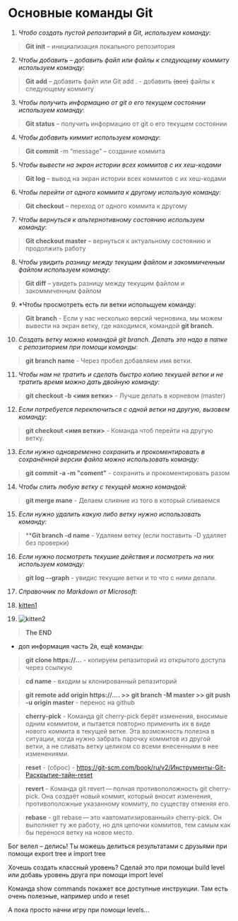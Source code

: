 # Основные команды Git
1. *Чтобо создать пустой репозитарий в Git, используем команду*:  
>**Git init** – инициализация локального репозитория  

2. *Чтобы добавить – добавить файл или файлы к следующему коммиту используем команду*:  
>**Git add** – добавить файл или Git add . - добавить ~~(все)~~ файлы к следующему коммиту  

3. *Чтобы получить информацию от git о его текущем состоянии используем команду*:  
>**Git status** – получить информацию от git о его текущем состоянии  

4. *Чтобы добавить киммит используем команду*:  
>**Git commit** -m “message” – создание коммита  

5. *Чтобы вывести на экран истории всех коммитов с их хеш-кодами*  
>**Git log** – вывод на экран истории всех коммитов с их хеш-кодами   

6. *Чтобы перейти от одного коммита к другому использую команду*:  
>**Git checkout** – переход от одного коммита к другому  

7. *Чтобы вернуться к альтернотивному состоянию используем команду*:  
>**Git checkout master** – вернуться к актуальному состоянию и продолжить работу  

8. *Чтобы  увидить разницу между текущим файлом и закоммиченным файлом используем команду*:  
>**Git diff** – увидеть разницу между текущим файлом и закоммиченным файлом  

9. *Чтобы просмотреть есть ли ветки испольщуем команду:  
>**Git branch** - Если у нас несколько версий черновика, мы
можем вывести на экран ветку, где находимся,
командой **git branch**.  

10. *Создать ветку можно командой git branch. Делать это надо в папке с репозиторием при помощи команды*:  
>**git branch name** - Через пробел добавляем имя ветки.  

11. *Чтобы нам не тратить и сделать быстро копию текушей ветки и не тратить время можно дать двойную команду:*
>**git checkout -b <имя ветки>** - Лучше делать в корневом (master)  

12. *Если потребуется переключиться с одной ветки на другую, вызовем команду*:  
>**git checkout <имя ветки>** - Команда чтоб перейти на другую ветку.  

13. *Если нужно одновременно сохранить и прокоментировать в сохранённой версии файла можно использовать команду:*  
>**git commit -a -m "coment"** - сохранить и прокоментировать разом  

14. *Чтобы слить любую ветку с текущей можно командой:*  
>**git merge mane** - Делаем слияние из того в который сливаемся  

15. *Если нужно удалить какую либо ветку нужно использовать команду:*  
>****Git branch -d name** - Удаляем ветку (если поставить -D удаляет без проверки)  

16. *Если нужно посмотреть текушие действия и посмотреть на них используем команду:*  
>**git log --graph** - увидис текущие ветки и то что с ними делали.  

17. *Справочник по Markdown от Microsoft*: <!--- https://docs.microsoft.com/ru-ru/contribute/markdown-reference --->  

18. [kitten1](https://mobimg.b-cdn.net/v3/fetch/4f/4f071486a3ec42b1c791e2e05150794b.jpeg)  

19. ![kitten2](https://placepic.ru/wp-content/uploads/2019/07/animals-big-cats-leopard-8891.jpg)  

>**The END**

* доп информация часть 2я, ещё команды:  
>**git clone https://...** - копируем репазиторий из открытого доступа через ссылкую  

>**cd name** - входим ы клонированный репазиторий  

>**git remote add origin https://.... >> git branch -M master >> git push -u origin master** - перенос на github  

>**cherry-pick** - Команда git cherry-pick берёт изменения, вносимые одним коммитом, и пытается повторно применить их в виде нового коммита в текущей ветке. Эта возможность полезна в ситуации, когда нужно забрать парочку коммитов из другой ветки, а не сливать ветку целиком со всеми внесенными в нее изменениями.  

>**reset** - (сброс) - https://git-scm.com/book/ru/v2/Инструменты-Git-Раскрытие-тайн-reset  
  
>**revert** - Команда git revert — полная противоположность git cherry-pick. Она создаёт новый коммит, который вносит изменения, противоположные указанному коммиту, по существу отменяя его.  

>**rebase** - git rebase — это «автоматизированный» cherry-pick. Он выполняет ту же работу, но для цепочки коммитов, тем самым как бы перенося ветку на новое место.  


Бог велел – делись!
Ты можешь делиться результатами с друзьями при помощи export tree и import tree

Хочешь создать классный уровень? Сделай это при помощи build level или добавь уровень друга при помощи import level

Команда show commands покажет все доступные инструкции. Там есть очень полезные, например undo и reset

А пока просто начни игру при помощи levels...